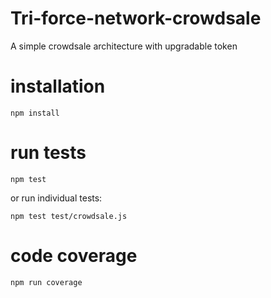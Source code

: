 # Tri-force-network-crowdsale
A simple crowdsale architecture with upgradable token

# installation

```
npm install
```

# run tests

```
npm test
```

or run individual tests:

```
npm test test/crowdsale.js
```

# code coverage

```
npm run coverage
```
